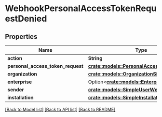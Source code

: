 # WebhookPersonalAccessTokenRequestDenied

## Properties

Name | Type | Description | Notes
------------ | ------------- | ------------- | -------------
**action** | **String** |  | 
**personal_access_token_request** | [**crate::models::PersonalAccessTokenRequest**](personal-access-token-request.md) |  | 
**organization** | [**crate::models::OrganizationSimpleWebhooks**](organization-simple-webhooks.md) |  | 
**enterprise** | Option<[**crate::models::EnterpriseWebhooks**](enterprise-webhooks.md)> |  | [optional]
**sender** | [**crate::models::SimpleUserWebhooks**](simple-user-webhooks.md) |  | 
**installation** | [**crate::models::SimpleInstallation**](simple-installation.md) |  | 

[[Back to Model list]](../README.md#documentation-for-models) [[Back to API list]](../README.md#documentation-for-api-endpoints) [[Back to README]](../README.md)


